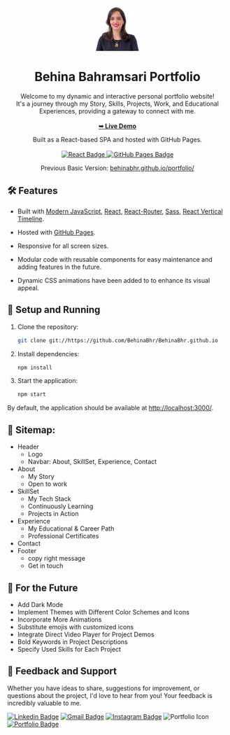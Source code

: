 <div align="center">
  <img alt="Logo" src="./src/assets/images/Profile.png" width="100" />
</div>
<h1 align="center">
  Behina Bahramsari Portfolio
</h1>
<p align="center">
  Welcome to my dynamic and interactive personal portfolio website!<br>
  It's a journey through my Story, Skills, Projects, Work, and Educational Experiences, providing a gateway to connect with me.
  <br><br>
  <a href="behinabhr.github.io/" target="_blank"><strong>➥ Live Demo</strong></a>
</p>
<p align="center">
  Built as a React-based SPA and hosted with GitHub Pages.<br><br>
  <a href="https://reactjs.org/" target="_blank">
    <img src="https://img.shields.io/badge/React-61DAFB.svg?style=for-the-badge&logo=react&logoColor=white" alt="React Badge" />
  </a>
  <a href="https://pages.github.com/">
    <img src="https://img.shields.io/badge/GitHub%20Pages-Deployed-brightgreen.svg?style=for-the-badge&logo=github" alt="GitHub Pages Badge" />
  </a>
</p>
<p align="center">
  Previous Basic Version:
  <a href="behinabhr.github.io/portfolio/" target="_blank">behinabhr.github.io/portfolio/</a>
</p>

## 🛠 Features

- Built with [Modern JavaScript](https://www.modernjs.com/), [React](https://reactjs.org/), [React-Router](https://reactrouter.com/), [Sass](https://sass-lang.com/), [React Vertical Timeline](https://www.npmjs.com/package/react-vertical-timeline-component).
- Hosted with [GitHub Pages](https://pages.github.com/).
- Responsive for all screen sizes.
- Modular code with reusable components for easy maintenance and adding features in the future.

- Dynamic CSS animations have been added to to enhance its visual appeal.

## 🚀 Setup and Running

1. Clone the repository:

   ```bash
   git clone git://https://github.com/BehinaBhr/BehinaBhr.github.io
   ```

2. Install dependencies:

   ```bash
   npm install
   ```

3. Start the application:

   ```bash
   npm start
   ```

By default, the application should be available at [http://localhost:3000/](http://localhost:3000/).

## 🧭 Sitemap:
- Header
    - Logo
    - Navbar: About, SkillSet, Experience, Contact
- About
    - My Story
    - Open to work
- SkillSet
    - My Tech Stack
    - Continuously Learning
    - Projects in Action
- Experience
    - My Educational & Career Path
    - Professional Certificates
- Contact
- Footer
  - copy right message
  - Get in touch

## 🔮 For the Future
- Add Dark Mode
- Implement Themes with Different Color Schemes and Icons
- Incorporate More Animations
- Substitute emojis with customized icons
- Integrate Direct Video Player for Project Demos
- Bold Keywords in Project Descriptions
- Specify Used Skills for Each Project

## 💌 Feedback and Support
Whether you have ideas to share, suggestions for improvement, or questions about the project, I'd love to hear from you! Your feedback is incredibly valuable to me.

[![Linkedin Badge](https://img.shields.io/badge/-LinkedIn-blue?style=flat-square&logo=Linkedin&logoColor=white&link=https://www.linkedin.com/in/jayraj-roshan/)](https://www.linkedin.com/in/behinabahramsari/) 
[![Gmail Badge](https://img.shields.io/badge/-Gmail-d14836?style=flat-square&logo=Gmail&logoColor=white&link=mail@jayrajroshan1@gmail.com)](mailto:mail@behinabahramsari@gmail.com) 
[![Instagram Badge](https://img.shields.io/badge/-Instagram-e4405f?style=flat-square&logo=Instagram&logoColor=white&link=https://www.instagram.com/roshanjayraj/)](https://www.instagram.com/be_bhr/) 
![Portfolio Icon](https://img.icons8.com/ios/20/portfolio.png)[![Portfolio Badge](https://img.shields.io/badge/Portfolio-%23ffffff?style=flat-square)](https://behinabhr.github.io/contact)

